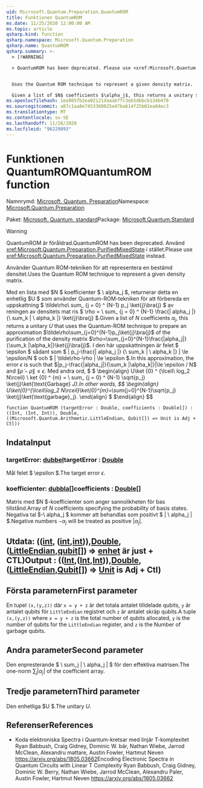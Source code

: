 ```yaml
---
uid: Microsoft.Quantum.Preparation.QuantumROM
title: Funktionen QuantumROM
ms.date: 11/25/2020 12:00:00 AM
ms.topic: article
qsharp.kind: function
qsharp.namespace: Microsoft.Quantum.Preparation
qsharp.name: QuantumROM
qsharp.summary: >-
  > [!WARNING]

  > QuantumROM has been deprecated. Please use <xref:Microsoft.Quantum.Preparation.PurifiedMixedState> instead.


  Uses the Quantum ROM technique to represent a given density matrix.

  Given a list of $N$ coefficients $\alpha_j$, this returns a unitary $U$ that uses the Quantum-ROM technique to prepare an approximation  $\tilde\rho\sum_{j=0}^{N-1}p_j\ket{j}\bra{j}$ of the purification of the density matrix $\rho=\sum_{j=0}^{N-1}\frac{|alpha_j|}{\sum_k |\alpha_k|}\ket{j}\bra{j}$. In this approximation, the error $\epsilon$ is such that $|p_j-\frac{|alpha_j|}{\sum_k |\alpha_k|}|\le \epsilon / N$ and $\|\tilde\rho - \rho\| \le \epsilon$. In other words, $$ \begin{align} U\ket{0}^{\lceil\log_2 N\rceil}\ket{0}^{m}=\sum_{j=0}^{N-1}\sqrt{p_j} \ket{j}\ket{\text{garbage}_j}. \end{align} $$
ms.openlocfilehash: 1ee805fb2ea02121daaab7fc3eb5dbbcb134b470
ms.sourcegitcommit: a87c1aa8e7453360025e47ba614f25b02ea84ec3
ms.translationtype: MT
ms.contentlocale: sv-SE
ms.lasthandoff: 11/26/2020
ms.locfileid: "96229893"
---
```

# <a name="quantumrom-function"></a><span data-ttu-id="dc28c-102">Funktionen QuantumROM</span><span class="sxs-lookup"><span data-stu-id="dc28c-102">QuantumROM function</span></span>

<span data-ttu-id="dc28c-103">Namnrymd: [Microsoft. Quantum. Preparation](xref:Microsoft.Quantum.Preparation)</span><span class="sxs-lookup"><span data-stu-id="dc28c-103">Namespace: [Microsoft.Quantum.Preparation](xref:Microsoft.Quantum.Preparation)</span></span>

<span data-ttu-id="dc28c-104">Paket: [Microsoft. Quantum. standard](https://nuget.org/packages/Microsoft.Quantum.Standard)</span><span class="sxs-lookup"><span data-stu-id="dc28c-104">Package: [Microsoft.Quantum.Standard](https://nuget.org/packages/Microsoft.Quantum.Standard)</span></span>


> [!WARNING]
> <span data-ttu-id="dc28c-105">QuantumROM är föråldrad.</span><span class="sxs-lookup"><span data-stu-id="dc28c-105">QuantumROM has been deprecated.</span></span> <span data-ttu-id="dc28c-106">Använd <xref:Microsoft.Quantum.Preparation.PurifiedMixedState> i stället.</span><span class="sxs-lookup"><span data-stu-id="dc28c-106">Please use <xref:Microsoft.Quantum.Preparation.PurifiedMixedState> instead.</span></span>

<span data-ttu-id="dc28c-107">Använder Quantum ROM-tekniken för att representera en bestämd densitet.</span><span class="sxs-lookup"><span data-stu-id="dc28c-107">Uses the Quantum ROM technique to represent a given density matrix.</span></span>

<span data-ttu-id="dc28c-108">Med en lista med $N $ koefficienter $ \ alpha_j $, returnerar detta en enhetlig $U $ som använder Quantum-ROM-tekniken för att förbereda en uppskattning $ \tilde\rho\ sum_ {j = 0} ^ {N-1} p_j \ket{j}\bra{j} $ av reningen av densitets mat ris $ \rho = \ sum_ {j = 0} ^ {N-1} \frac{| alpha_j |} {\ sum_k | \ alpha_k |} \ket{j}\bra{j} $.</span><span class="sxs-lookup"><span data-stu-id="dc28c-108">Given a list of $N$ coefficients $\alpha_j$, this returns a unitary $U$ that uses the Quantum-ROM technique to prepare an approximation  $\tilde\rho\sum_{j=0}^{N-1}p_j\ket{j}\bra{j}$ of the purification of the density matrix $\rho=\sum_{j=0}^{N-1}\frac{|alpha_j|}{\sum_k |\alpha_k|}\ket{j}\bra{j}$.</span></span> <span data-ttu-id="dc28c-109">I den här uppskattningen är felet $ \epsilon $ sådant som $ | p_j-\frac{| alpha_j |} {\ sum_k | \ alpha_k |} | \le \epsilon/N $ och $ \| \tilde\rho-\rho \| \le \epsilon $.</span><span class="sxs-lookup"><span data-stu-id="dc28c-109">In this approximation, the error $\epsilon$ is such that $|p_j-\frac{|alpha_j|}{\sum_k |\alpha_k|}|\le \epsilon / N$ and $\|\tilde\rho - \rho\| \le \epsilon$.</span></span> <span data-ttu-id="dc28c-110">Med andra ord, $ $ \begin{align} U\ket {0} ^ {\lceil\ log_2 N\rceil} \ ket {0} ^ {m} = \ sum_ {j = 0} ^ {N-1} \sqrt{p_j} \ket{j}\ket{\text{Garbage} _J}.</span><span class="sxs-lookup"><span data-stu-id="dc28c-110">In other words, $$ \begin{align} U\ket{0}^{\lceil\log_2 N\rceil}\ket{0}^{m}=\sum_{j=0}^{N-1}\sqrt{p_j} \ket{j}\ket{\text{garbage}_j}.</span></span>
<span data-ttu-id="dc28c-111">\end{align} $ $</span><span class="sxs-lookup"><span data-stu-id="dc28c-111">\end{align} $$</span></span>

```qsharp
function QuantumROM (targetError : Double, coefficients : Double[]) : ((Int, (Int, Int)), Double, ((Microsoft.Quantum.Arithmetic.LittleEndian, Qubit[]) => Unit is Adj + Ctl))
```


## <a name="input"></a><span data-ttu-id="dc28c-112">Indata</span><span class="sxs-lookup"><span data-stu-id="dc28c-112">Input</span></span>

### <a name="targeterror--double"></a><span data-ttu-id="dc28c-113">targetError: [dubbel](xref:microsoft.quantum.lang-ref.double)</span><span class="sxs-lookup"><span data-stu-id="dc28c-113">targetError : [Double](xref:microsoft.quantum.lang-ref.double)</span></span>

<span data-ttu-id="dc28c-114">Mål felet $ \epsilon $.</span><span class="sxs-lookup"><span data-stu-id="dc28c-114">The target error $\epsilon$.</span></span>


### <a name="coefficients--double"></a><span data-ttu-id="dc28c-115">koefficienter: [dubbla](xref:microsoft.quantum.lang-ref.double)[]</span><span class="sxs-lookup"><span data-stu-id="dc28c-115">coefficients : [Double](xref:microsoft.quantum.lang-ref.double)[]</span></span>

<span data-ttu-id="dc28c-116">Matris med $N $-koefficienter som anger sannolikheten för bas tillstånd.</span><span class="sxs-lookup"><span data-stu-id="dc28c-116">Array of $N$ coefficients specifying the probability of basis states.</span></span>
<span data-ttu-id="dc28c-117">Negativa tal $-\ alpha_j $ kommer att behandlas som positivt $ | \ alpha_j | $.</span><span class="sxs-lookup"><span data-stu-id="dc28c-117">Negative numbers $-\alpha_j$ will be treated as positive $|\alpha_j|$.</span></span>



## <a name="output--intintintdoublelittleendianqubit--unit--is-adj--ctl"></a><span data-ttu-id="dc28c-118">Utdata: (([int](xref:microsoft.quantum.lang-ref.int), ([int](xref:microsoft.quantum.lang-ref.int),[int](xref:microsoft.quantum.lang-ref.int))),[Double](xref:microsoft.quantum.lang-ref.double), ([LittleEndian](xref:Microsoft.Quantum.Arithmetic.LittleEndian),[qubit](xref:microsoft.quantum.lang-ref.qubit)[]) => [enhet](xref:microsoft.quantum.lang-ref.unit)  är just + CTL)</span><span class="sxs-lookup"><span data-stu-id="dc28c-118">Output : (([Int](xref:microsoft.quantum.lang-ref.int),([Int](xref:microsoft.quantum.lang-ref.int),[Int](xref:microsoft.quantum.lang-ref.int))),[Double](xref:microsoft.quantum.lang-ref.double),([LittleEndian](xref:Microsoft.Quantum.Arithmetic.LittleEndian),[Qubit](xref:microsoft.quantum.lang-ref.qubit)[]) => [Unit](xref:microsoft.quantum.lang-ref.unit)  is Adj + Ctl)</span></span>

## <a name="first-parameter"></a><span data-ttu-id="dc28c-119">Första parametern</span><span class="sxs-lookup"><span data-stu-id="dc28c-119">First parameter</span></span>

<span data-ttu-id="dc28c-120">En tupel `(x,(y,z))` där `x = y + z` är det totala antalet tilldelade qubits, `y` är antalet qubits för `LittleEndian` registret och `z` är antalet skräp qubits.</span><span class="sxs-lookup"><span data-stu-id="dc28c-120">A tuple `(x,(y,z))` where `x = y + z` is the total number of qubits allocated, `y` is the number of qubits for the `LittleEndian` register, and `z` is the Number of garbage qubits.</span></span>

## <a name="second-parameter"></a><span data-ttu-id="dc28c-121">Andra parameter</span><span class="sxs-lookup"><span data-stu-id="dc28c-121">Second parameter</span></span>

<span data-ttu-id="dc28c-122">Den enpresterande $ \ sum_j | \ alpha_j | $ för den effektiva matrisen.</span><span class="sxs-lookup"><span data-stu-id="dc28c-122">The one-norm $\sum_j |\alpha_j|$ of the coefficient array.</span></span>

## <a name="third-parameter"></a><span data-ttu-id="dc28c-123">Tredje parametern</span><span class="sxs-lookup"><span data-stu-id="dc28c-123">Third parameter</span></span>

<span data-ttu-id="dc28c-124">Den enhetliga $U $.</span><span class="sxs-lookup"><span data-stu-id="dc28c-124">The unitary $U$.</span></span>

## <a name="references"></a><span data-ttu-id="dc28c-125">Referenser</span><span class="sxs-lookup"><span data-stu-id="dc28c-125">References</span></span>

- <span data-ttu-id="dc28c-126">Koda elektroniska Spectra i Quantum-kretsar med linjär T-komplexitet Ryan Babbush, Craig Gidney, Dominic W. bär, Nathan Wiebe, Jarrod McClean, Alexandru mattare, Austin Fowler, Hartmut Neven https://arxiv.org/abs/1805.03662</span><span class="sxs-lookup"><span data-stu-id="dc28c-126">Encoding Electronic Spectra in Quantum Circuits with Linear T Complexity Ryan Babbush, Craig Gidney, Dominic W. Berry, Nathan Wiebe, Jarrod McClean, Alexandru Paler, Austin Fowler, Hartmut Neven https://arxiv.org/abs/1805.03662</span></span>